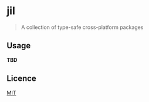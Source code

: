 # jil

> A collection of type-safe cross-platform packages

## Usage

**TBD**

## Licence

[MIT](LICENSE)

